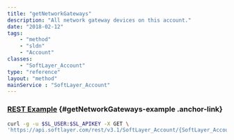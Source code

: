 ```yaml
---
title: "getNetworkGateways"
description: "All network gateway devices on this account."
date: "2018-02-12"
tags:
    - "method"
    - "sldn"
    - "Account"
classes:
    - "SoftLayer_Account"
type: "reference"
layout: "method"
mainService : "SoftLayer_Account"
---
```


### [REST Example](#getNetworkGateways-example) <a href="/article/rest/"><i class="fas fa-question"></i></a> {#getNetworkGateways-example .anchor-link} 
```bash
curl -g -u $SL_USER:$SL_APIKEY -X GET \
'https://api.softlayer.com/rest/v3.1/SoftLayer_Account/{SoftLayer_AccountID}/getNetworkGateways'
```
